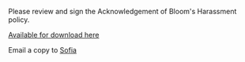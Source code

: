 Please review and sign the Acknowledgement of Bloom's Harassment policy.

[Available for download here](https://drive.google.com/file/d/1K1XtOvo4xAivqDSoea0KoxO_DTF1SjVe/view?usp=sharing)

Email a copy to [Sofia](mailto:sofia@bloomworks.digital)
